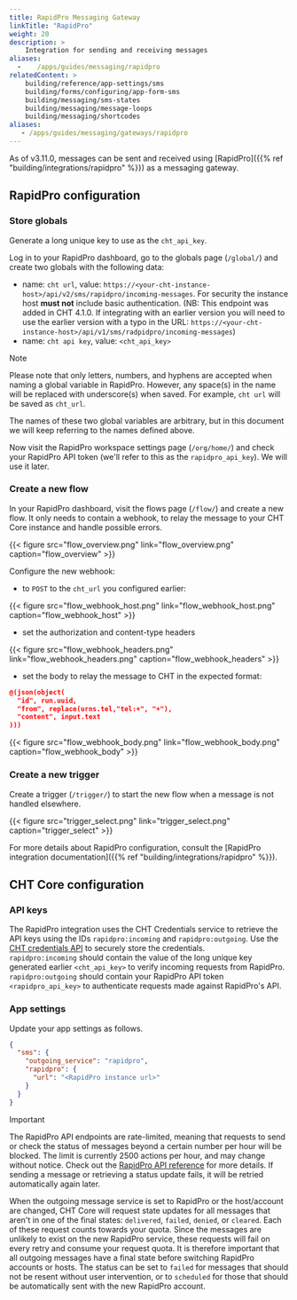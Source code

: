 ```yaml
---
title: RapidPro Messaging Gateway
linkTitle: "RapidPro"
weight: 20
description: >
    Integration for sending and receiving messages
aliases:
  -    /apps/guides/messaging/rapidpro
relatedContent: >
    building/reference/app-settings/sms
    building/forms/configuring/app-form-sms
    building/messaging/sms-states
    building/messaging/message-loops
    building/messaging/shortcodes
aliases:
   - /apps/guides/messaging/gateways/rapidpro
---
```



As of v3.11.0, messages can be sent and received using [RapidPro]({{% ref "building/integrations/rapidpro" %}}) as a messaging gateway.

## RapidPro configuration

### Store globals

Generate a long unique key to use as the `cht_api_key`.

Log in to your RapidPro dashboard, go to the globals page (`/global/`) and create two globals with the following data:

- name: `cht url`, value: `https://<your-cht-instance-host>/api/v2/sms/rapidpro/incoming-messages`. For security the instance host **must not** include basic authentication. (NB: This endpoint was added in CHT 4.1.0. If integrating with an earlier version you will need to use the earlier version with a typo in the URL: `https://<your-cht-instance-host>/api/v1/sms/radpidpro/incoming-messages`)
- name: `cht api key`, value: `<cht_api_key>`

> [!Note]
> Please note that only letters, numbers, and hyphens are accepted when naming a global variable in RapidPro. However, any space(s) in the name will be replaced with underscore(s) when saved.
> For example, `cht url` will be saved as `cht_url`.
> 
> The names of these two global variables are arbitrary, but in this document we will keep referring to the names defined above.

Now visit the RapidPro workspace settings page (`/org/home/`) and check your RapidPro API token (we'll refer to this as the `rapidpro_api_key`). We will use it later.

### Create a new flow

In your RapidPro dashboard, visit the flows page (`/flow/`) and create a new flow. It only needs to contain a webhook, to relay the message to your CHT Core instance and handle possible errors.

{{< figure src="flow_overview.png" link="flow_overview.png" caption="flow_overview" >}}

Configure the new webhook:
- to `POST` to the `cht_url` you configured earlier:

{{< figure src="flow_webhook_host.png" link="flow_webhook_host.png" caption="flow_webhook_host" >}}

- set the authorization and content-type headers

{{< figure src="flow_webhook_headers.png" link="flow_webhook_headers.png" caption="flow_webhook_headers" >}}

- set the body to relay the message to CHT in the expected format:
```json
@(json(object(
  "id", run.uuid,
  "from", replace(urns.tel,"tel:+", "+"),
  "content", input.text
)))
```

{{< figure src="flow_webhook_body.png" link="flow_webhook_body.png" caption="flow_webhook_body" >}}

### Create a new trigger
Create a trigger (`/trigger/`) to start the new flow when a message is not handled elsewhere.

{{< figure src="trigger_select.png" link="trigger_select.png" caption="trigger_select" >}}

For more details about RapidPro configuration, consult the [RapidPro integration documentation]({{% ref "building/integrations/rapidpro" %}}).

## CHT Core configuration

### API keys

The RapidPro integration uses the CHT Credentials service to retrieve the API keys using the IDs `rapidpro:incoming` and `rapidpro:outgoing`. Use the [CHT credentials API](/building/reference/api#put-apiv1credentials) to securely store the credentials.  
`rapidpro:incoming` should contain the value of the long unique key generated earlier `<cht_api_key>` to verify incoming requests from RapidPro.  
`rapidpro:outgoing` should contain your RapidPro API token `<rapidpro_api_key>` to authenticate requests made against RapidPro's API.

### App settings

Update your app settings as follows.

```json
{
  "sms": {
    "outgoing_service": "rapidpro",
    "rapidpro": {
      "url": "<RapidPro instance url>"
    }
  }
}
```

> [!IMPORTANT]
> The RapidPro API endpoints are rate-limited, meaning that requests to send or check the status of messages beyond a certain number per hour will be blocked. The limit is currently 2500 actions per hour, and may change without notice. Check out the [RapidPro API reference](https://rapidpro.io/api/v2/#rate-limiting) for more details. If sending a message or retrieving a status update fails, it will be retried automatically again later.
> 
> When the outgoing message service is set to RapidPro or the host/account are changed, CHT Core will request state updates for all messages that aren't in one of the final states: `delivered`, `failed`, `denied`, or `cleared`. Each of these request counts towards your quota. Since the messages are unlikely to exist on the new RapidPro service, these requests will fail on every retry and consume your request quota. It is therefore important that all outgoing messages have a final state before switching RapidPro accounts or hosts. The status can be set to `failed` for messages that should not be resent without user intervention, or to `scheduled` for those that should be automatically sent with the new RapidPro account.

